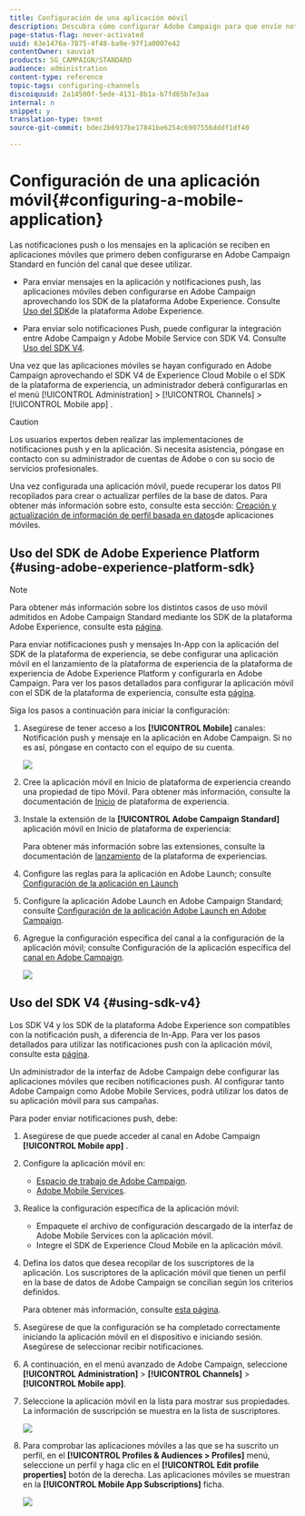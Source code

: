 ```yaml
---
title: Configuración de una aplicación móvil
description: Descubra cómo configurar Adobe Campaign para que envíe notificaciones push o mensajes en la aplicación mediante el SDK V4 o el SDK de la plataforma de experiencia.
page-status-flag: never-activated
uuid: 63e1476a-7875-4f48-ba9e-97f1a0007e42
contentOwner: sauviat
products: SG_CAMPAIGN/STANDARD
audience: administration
content-type: reference
topic-tags: configuring-channels
discoiquuid: 2a14500f-5ede-4131-8b1a-b7fd65b7e3aa
internal: n
snippet: y
translation-type: tm+mt
source-git-commit: bdec2b6937be17841be6254c6907556dddf1df40

---
```



# Configuración de una aplicación móvil{#configuring-a-mobile-application}

Las notificaciones push o los mensajes en la aplicación se reciben en aplicaciones móviles que primero deben configurarse en Adobe Campaign Standard en función del canal que desee utilizar.

* Para enviar mensajes en la aplicación y notificaciones push, las aplicaciones móviles deben configurarse en Adobe Campaign aprovechando los SDK de la plataforma Adobe Experience. Consulte [Uso del SDK](#using-adobe-experience-platform-sdk)de la plataforma Adobe Experience.

* Para enviar solo notificaciones Push, puede configurar la integración entre Adobe Campaign y Adobe Mobile Service con SDK V4. Consulte [Uso del SDK V4](#using-sdk-v4).

Una vez que las aplicaciones móviles se hayan configurado en Adobe Campaign aprovechando el SDK V4 de Experience Cloud Mobile o el SDK de la plataforma de experiencia, un administrador deberá configurarlas en el menú [!UICONTROL Administration] &gt; [!UICONTROL Channels] &gt; [!UICONTROL Mobile app] .

>[!CAUTION]
>
>Los usuarios expertos deben realizar las implementaciones de notificaciones push y en la aplicación. Si necesita asistencia, póngase en contacto con su administrador de cuentas de Adobe o con su socio de servicios profesionales.

Una vez configurada una aplicación móvil, puede recuperar los datos PII recopilados para crear o actualizar perfiles de la base de datos. Para obtener más información sobre esto, consulte esta sección: [Creación y actualización de información de perfil basada en datos](../../channels/using/updating-profile-with-mobile-app-data.md)de aplicaciones móviles.

## Uso del SDK de Adobe Experience Platform {#using-adobe-experience-platform-sdk}

>[!Note]
>
>Para obtener más información sobre los distintos casos de uso móvil admitidos en Adobe Campaign Standard mediante los SDK de la plataforma Adobe Experience, consulte esta [página](https://helpx.adobe.com/campaign/kb/configure-launch-rules-acs-use-cases.html).

Para enviar notificaciones push y mensajes In-App con la aplicación del SDK de la plataforma de experiencia, se debe configurar una aplicación móvil en el lanzamiento de la plataforma de experiencia de la plataforma de experiencia de Adobe Experience Platform y configurarla en Adobe Campaign. Para ver los pasos detallados para configurar la aplicación móvil con el SDK de la plataforma de experiencia, consulte esta [página](https://helpx.adobe.com/campaign/kb/configuring-app-sdkv4.html).

Siga los pasos a continuación para iniciar la configuración:

1. Asegúrese de tener acceso a los **[!UICONTROL Mobile]** canales: Notificación push y mensaje en la aplicación en Adobe Campaign. Si no es así, póngase en contacto con el equipo de su cuenta.

   ![](assets/launch_1.png)

1. Cree la aplicación móvil en Inicio de plataforma de experiencia creando una propiedad de tipo Móvil. Para obtener más información, consulte la documentación de [Inicio](https://aep-sdks.gitbook.io/docs/getting-started/create-a-mobile-property#create-a-new-mobile-property) de plataforma de experiencia.
1. Instale la extensión de la **[!UICONTROL Adobe Campaign Standard]** aplicación móvil en Inicio de plataforma de experiencia:

   Para obtener más información sobre las extensiones, consulte la documentación de [lanzamiento](https://aep-sdks.gitbook.io/docs/using-mobile-extensions/adobe-campaign-standard) de la plataforma de experiencias.

1. Configure las reglas para la aplicación en Adobe Launch; consulte [Configuración de la aplicación en Launch](https://helpx.adobe.com/campaign/kb/config-app-in-launch.html#Step1Createdataelements)
1. Configure la aplicación Adobe Launch en Adobe Campaign Standard; consulte [Configuración de la aplicación Adobe Launch en Adobe Campaign](https://helpx.adobe.com/campaign/kb/configuring-app-sdk.html#SettingupyourAdobeLaunchapplicationinAdobeCampaign).
1. Agregue la configuración específica del canal a la configuración de la aplicación móvil; consulte Configuración de la aplicación específica del [canal en Adobe Campaign](https://helpx.adobe.com/campaign/kb/configuring-app-sdk.html#ChannelspecificapplicationconfigurationinAdobeCampaign).

   ![](assets/launch_2.png)

## Uso del SDK V4 {#using-sdk-v4}

Los SDK V4 y los SDK de la plataforma Adobe Experience son compatibles con la notificación push, a diferencia de In-App. Para ver los pasos detallados para utilizar las notificaciones push con la aplicación móvil, consulte esta [página](https://helpx.adobe.com/campaign/kb/configuring-app-sdkv4.html).

Un administrador de la interfaz de Adobe Campaign debe configurar las aplicaciones móviles que reciben notificaciones push. Al configurar tanto Adobe Campaign como Adobe Mobile Services, podrá utilizar los datos de su aplicación móvil para sus campañas.

Para poder enviar notificaciones push, debe:

1. Asegúrese de que puede acceder al canal en Adobe Campaign **[!UICONTROL Mobile app]** .
1. Configure la aplicación móvil en:

   * [Espacio de trabajo de Adobe Campaign](https://helpx.adobe.com/campaign/kb/configuring-app-sdkv4.html#SettingupamobileapplicationinAdobeCampaign).
   * [Adobe Mobile Services](https://helpx.adobe.com/campaign/kb/configuring-app-sdkv4.html#ConfiguringamobileapplicationinAdobeMobileServices).

1. Realice la configuración específica de la aplicación móvil:

   * Empaquete el archivo de configuración descargado de la interfaz de Adobe Mobile Services con la aplicación móvil.
   * Integre el SDK de Experience Cloud Mobile en la aplicación móvil.

1. Defina los datos que desea recopilar de los suscriptores de la aplicación. Los suscriptores de la aplicación móvil que tienen un perfil en la base de datos de Adobe Campaign se concilian según los criterios definidos.

   Para obtener más información, consulte [esta página](https://helpx.adobe.com/campaign/kb/configuring-app-sdkv4.html#Collectingsubscribersdatafromamobileapplication).

1. Asegúrese de que la configuración se ha completado correctamente iniciando la aplicación móvil en el dispositivo e iniciando sesión. Asegúrese de seleccionar recibir notificaciones.
1. A continuación, en el menú avanzado de Adobe Campaign, seleccione **[!UICONTROL Administration]** &gt; **[!UICONTROL Channels]** &gt; **[!UICONTROL Mobile app]**.
1. Seleccione la aplicación móvil en la lista para mostrar sus propiedades. La información de suscripción se muestra en la lista de suscriptores.

   ![](assets/push_notif_mobile_app.png)

1. Para comprobar las aplicaciones móviles a las que se ha suscrito un perfil, en el **[!UICONTROL Profiles & Audiences > Profiles]** menú, seleccione un perfil y haga clic en el **[!UICONTROL Edit profile properties]** botón de la derecha. Las aplicaciones móviles se muestran en la **[!UICONTROL Mobile App Subscriptions]** ficha.

   ![](assets/push_notif_subscriptions.png)